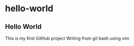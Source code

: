 # hello-world
Hello World
------------------
This is my first GitHub project
Writing from git bash using vim
